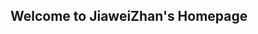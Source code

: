 ## Welcome to JiaweiZhan's Homepage

<!--
This is my [CV](https://github.com/JiaweiZhan/Curriculum_Vitae/blob/gh-pages/JiaweiZhan_CV.pdf) (or you may want to [download](https://github.com/JiaweiZhan/Curriculum_Vitae/raw/gh-pages/JiaweiZhan_CV.pdf) it)You can use the [editor on GitHub](https://github.com/JiaweiZhan/JiaweiZhan.github.io/edit/master/README.md) to maintain and preview the content for your website in Markdown files.

Whenever you commit to this repository, GitHub Pages will run [Jekyll](https://jekyllrb.com/) to rebuild the pages in your site, from the content in your Markdown files.

### Markdown

Markdown is a lightweight and easy-to-use syntax for styling your writing. It includes conventions for

```markdown
Syntax highlighted code block

# Header 1
## Header 2
### Header 3

- Bulleted
- List

1. Numbered
2. List

**Bold** and _Italic_ and `Code` text

[Link](url) and ![Image](src)
```

For more details see [GitHub Flavored Markdown](https://guides.github.com/features/mastering-markdown/).

### Jekyll Themes

Your Pages site will use the layout and styles from the Jekyll theme you have selected in your [repository settings](https://github.com/JiaweiZhan/JiaweiZhan.github.io/settings). The name of this theme is saved in the Jekyll `_config.yml` configuration file.

### Support or Contact

Having trouble with Pages? Check out our [documentation](https://help.github.com/categories/github-pages-basics/) or [contact support](https://github.com/contact) and we’ll help you sort it out.
-->
